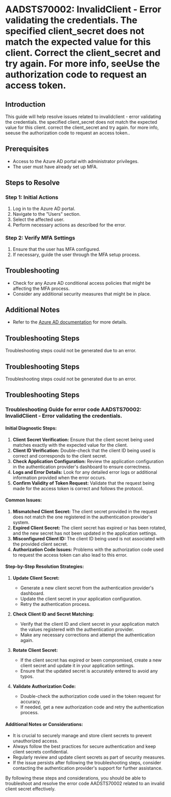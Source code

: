 # AADSTS70002: InvalidClient - Error validating the credentials. The specified client_secret does not match the expected value for this client. Correct the client_secret and try again. For more info, seeUse the authorization code to request an access token.

## Introduction
This guide will help resolve issues related to invalidclient - error validating the credentials. the specified client_secret does not match the expected value for this client. correct the client_secret and try again. for more info, seeuse the authorization code to request an access token..

## Prerequisites
- Access to the Azure AD portal with administrator privileges.
- The user must have already set up MFA.

## Steps to Resolve

### Step 1: Initial Actions
1. Log in to the Azure AD portal.
2. Navigate to the "Users" section.
3. Select the affected user.
4. Perform necessary actions as described for the error.

### Step 2: Verify MFA Settings
1. Ensure that the user has MFA configured.
2. If necessary, guide the user through the MFA setup process.

## Troubleshooting
- Check for any Azure AD conditional access policies that might be affecting the MFA process.
- Consider any additional security measures that might be in place.

## Additional Notes
- Refer to the [Azure AD documentation](https://learn.microsoft.com/en-us/azure/active-directory/) for more details.


## Troubleshooting Steps
Troubleshooting steps could not be generated due to an error.

## Troubleshooting Steps
Troubleshooting steps could not be generated due to an error.

## Troubleshooting Steps
### Troubleshooting Guide for error code AADSTS70002: InvalidClient - Error validating the credentials.

#### Initial Diagnostic Steps:
1. **Client Secret Verification:** Ensure that the client secret being used matches exactly with the expected value for the client.
2. **Client ID Verification:** Double-check that the client ID being used is correct and corresponds to the client secret.
3. **Check Application Configuration:** Review the application configuration in the authentication provider's dashboard to ensure correctness.
4. **Logs and Error Details:** Look for any detailed error logs or additional information provided when the error occurs.
5. **Confirm Validity of Token Request:** Validate that the request being made for the access token is correct and follows the protocol.

#### Common Issues:
1. **Mismatched Client Secret:** The client secret provided in the request does not match the one registered in the authentication provider's system.
2. **Expired Client Secret:** The client secret has expired or has been rotated, and the new secret has not been updated in the application settings.
3. **Misconfigured Client ID:** The client ID being used is not associated with the provided client secret.
4. **Authorization Code Issues:** Problems with the authorization code used to request the access token can also lead to this error.

#### Step-by-Step Resolution Strategies:
1. **Update Client Secret:**
   - Generate a new client secret from the authentication provider's dashboard.
   - Update the client secret in your application configuration.
   - Retry the authentication process.

2. **Check Client ID and Secret Matching:**
   - Verify that the client ID and client secret in your application match the values registered with the authentication provider.
   - Make any necessary corrections and attempt the authentication again.

3. **Rotate Client Secret:**
   - If the client secret has expired or been compromised, create a new client secret and update it in your application settings.
   - Ensure that the updated secret is accurately entered to avoid any typos.

4. **Validate Authorization Code:**
   - Double-check the authorization code used in the token request for accuracy.
   - If needed, get a new authorization code and retry the authentication process.

#### Additional Notes or Considerations:
- It is crucial to securely manage and store client secrets to prevent unauthorized access.
- Always follow the best practices for secure authentication and keep client secrets confidential.
- Regularly review and update client secrets as part of security measures.
- If the issue persists after following the troubleshooting steps, consider contacting the authentication provider's support for further assistance.

By following these steps and considerations, you should be able to troubleshoot and resolve the error code AADSTS70002 related to an invalid client secret effectively.